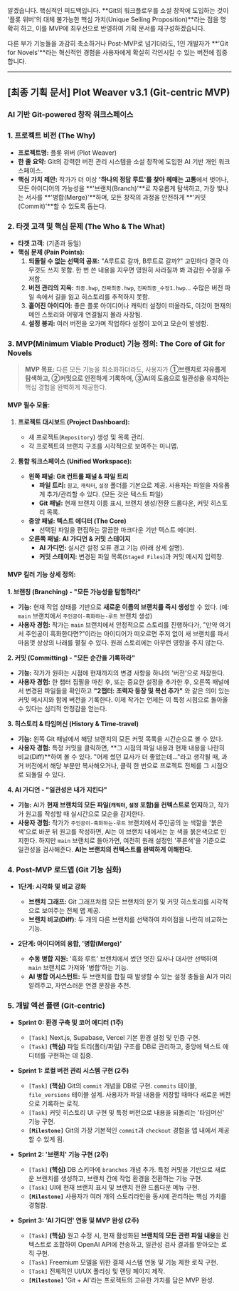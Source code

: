 알겠습니다. 핵심적인 피드백입니다. **Git의 워크플로우를 소설 창작에 도입하는 것이 '플롯 위버'의 대체 불가능한 핵심 가치(Unique Selling Proposition)**라는 점을 명확히 하고, 이를 MVP에 최우선으로 반영하여 기획 문서를 재구성하겠습니다.

다른 부가 기능들을 과감히 축소하거나 Post-MVP로 넘기더라도, 1인 개발자가 **'Git for Novels'**라는 혁신적인 경험을 사용자에게 확실히 각인시킬 수 있는 버전에 집중합니다.

---

## **[최종 기획 문서] Plot Weaver v3.1 (Git-centric MVP)**

### **AI 기반 Git-powered 창작 워크스페이스**

### **1. 프로젝트 비전 (The Why)**

*   **프로젝트명:** 플롯 위버 (Plot Weaver)
*   **한 줄 요약:** Git의 강력한 버전 관리 시스템을 소설 창작에 도입한 AI 기반 개인 워크스페이스.
*   **핵심 가치 제안:** 작가가 더 이상 **'하나의 정답 루트'를 찾아 헤매는 고통**에서 벗어나, 모든 아이디어의 가능성을 **'브랜치(Branch)'**로 자유롭게 탐색하고, 가장 빛나는 서사를 **'병합(Merge)'**하며, 모든 창작의 과정을 안전하게 **'커밋(Commit)'**할 수 있도록 돕는다.

### **2. 타겟 고객 및 핵심 문제 (The Who & The What)**

*   **타겟 고객:** (기존과 동일)
*   **핵심 문제 (Pain Points):**
    1.  **되돌릴 수 없는 선택의 공포:** "A루트로 갈까, B루트로 갈까?" 고민하다 결국 아무것도 쓰지 못함. 한 번 쓴 내용을 지우면 영원히 사라질까 봐 과감한 수정을 주저함.
    2.  **버전 관리의 지옥:** `최종.hwp`, `진짜최종.hwp`, `진짜최종_수정1.hwp`... 수많은 버전 파일 속에서 길을 잃고 히스토리를 추적하지 못함.
    3.  **흩어진 아이디어:** 좋은 플롯 아이디어나 캐릭터 설정이 떠올라도, 이것이 현재의 메인 스토리와 어떻게 연결될지 몰라 사장됨.
    4.  **설정 붕괴:** 여러 버전을 오가며 작업하다 설정이 꼬이고 모순이 발생함.

### **3. MVP(Minimum Viable Product) 기능 정의: The Core of Git for Novels**

> **MVP 목표:** 다른 모든 기능을 최소화하더라도, 사용자가 **①브랜치로 자유롭게 탐색하고, ②커밋으로 안전하게 기록하며, ③AI의 도움으로 일관성을 유지하는** 핵심 경험을 완벽하게 제공한다.

#### **MVP 필수 모듈:**

1.  **프로젝트 대시보드 (Project Dashboard):**
    *   새 프로젝트(`Repository`) 생성 및 목록 관리.
    *   각 프로젝트의 브랜치 구조를 시각적으로 보여주는 미니맵.

2.  **통합 워크스페이스 (Unified Workspace):**
    *   **왼쪽 패널: Git 컨트롤 패널 & 파일 트리**
        *   **파일 트리:** `원고`, `캐릭터`, `설정` 폴더를 기본으로 제공. 사용자는 파일을 자유롭게 추가/관리할 수 있다. (모든 것은 텍스트 파일)
        *   **Git 패널:** 현재 브랜치 이름 표시, 브랜치 생성/전환 드롭다운, 커밋 히스토리 목록.
    *   **중앙 패널: 텍스트 에디터 (The Core)**
        *   선택된 파일을 편집하는 깔끔한 마크다운 기반 텍스트 에디터.
    *   **오른쪽 패널: AI 가디언 & 커밋 스테이지**
        *   **AI 가디언:** 실시간 설정 오류 경고 기능 (아래 상세 설명).
        *   **커밋 스테이지:** 변경된 파일 목록(`Staged Files`)과 커밋 메시지 입력창.

#### **MVP 킬러 기능 상세 정의:**

**1. 브랜칭 (Branching) - "모든 가능성을 탐험하라"**
*   **기능:** 현재 작업 상태를 기반으로 **새로운 이름의 브랜치를 즉시 생성**할 수 있다. (예: `main` 브랜치에서 `주인공이-흑화하는-루트` 브랜치 생성)
*   **사용자 경험:** 작가는 `main` 브랜치에서 안정적으로 스토리를 진행하다가, "만약 여기서 주인공이 흑화한다면?"이라는 아이디어가 떠오르면 주저 없이 새 브랜치를 파서 마음껏 상상의 나래를 펼칠 수 있다. 원래 스토리에는 아무런 영향을 주지 않는다.

**2. 커밋 (Committing) - "모든 순간을 기록하라"**
*   **기능:** 작가가 원하는 시점에 현재까지의 변경 사항을 하나의 '버전'으로 저장한다.
*   **사용자 경험:** 한 챕터 집필을 마친 후, 또는 중요한 설정을 추가한 후, 오른쪽 패널에서 변경된 파일들을 확인하고 **"2챕터: 조력자 등장 및 복선 추가"** 와 같은 의미 있는 커밋 메시지와 함께 버전을 기록한다. 이제 작가는 언제든 이 특정 시점으로 돌아올 수 있다는 심리적 안정감을 얻는다.

**3. 히스토리 & 타임머신 (History & Time-travel)**
*   **기능:** 왼쪽 Git 패널에서 해당 브랜치의 모든 커밋 목록을 시간순으로 볼 수 있다.
*   **사용자 경험:** 특정 커밋을 클릭하면, **그 시점의 파일 내용과 현재 내용을 나란히 비교(Diff)**하여 볼 수 있다. "어제 썼던 묘사가 더 좋았는데..."라고 생각될 때, 과거 버전에서 해당 부분만 복사해오거나, 클릭 한 번으로 프로젝트 전체를 그 시점으로 되돌릴 수 있다.

**4. AI 가디언 - "일관성은 내가 지킨다"**
*   **기능:** AI가 **현재 브랜치의 모든 파일(`캐릭터`, `설정` 포함)을 컨텍스트로 인지**하고, 작가가 원고를 작성할 때 실시간으로 모순을 감지한다.
*   **사용자 경험:** 작가가 `주인공이-흑화하는-루트` 브랜치에서 주인공의 눈 색깔을 '붉은색'으로 바꾼 뒤 원고를 작성하면, AI는 이 브랜치 내에서는 눈 색을 붉은색으로 인지한다. 하지만 `main` 브랜치로 돌아가면, 여전히 원래 설정인 '푸른색'을 기준으로 일관성을 검사해준다. **AI는 브랜치의 컨텍스트를 완벽하게 이해한다.**

### **4. Post-MVP 로드맵 (Git 기능 심화)**

*   **1단계: 시각화 및 비교 강화**
    *   **브랜치 그래프:** Git 그래프처럼 모든 브랜치의 분기 및 커밋 히스토리를 시각적으로 보여주는 전체 맵 제공.
    *   **브랜치 비교(Diff):** 두 개의 다른 브랜치를 선택하여 차이점을 나란히 비교하는 기능.

*   **2단계: 아이디어의 융합, '병합(Merge)'**
    *   **수동 병합 지원:** '흑화 루트' 브랜치에서 썼던 멋진 묘사나 대사만 선택하여 `main` 브랜치로 가져와 '병합'하는 기능.
    *   **AI 병합 어시스턴트:** 두 브랜치를 합칠 때 발생할 수 있는 설정 충돌을 AI가 미리 알려주고, 자연스러운 연결 문장을 추천.

### **5. 개발 액션 플랜 (Git-centric)**

*   **Sprint 0: 환경 구축 및 코어 에디터 (1주)**
    *   `[Task]` Next.js, Supabase, Vercel 기본 환경 설정 및 인증 구현.
    *   `[Task]` **(핵심)** 파일 트리(폴더/파일) 구조를 DB로 관리하고, 중앙에 텍스트 에디터를 구현하는 데 집중.

*   **Sprint 1: 로컬 버전 관리 시스템 구현 (2주)**
    *   `[Task]` **(핵심)** Git의 `commit` 개념을 DB로 구현. `commits` 테이블, `file_versions` 테이블 설계. 사용자가 파일 내용을 저장할 때마다 새로운 버전으로 기록하는 로직.
    *   `[Task]` 커밋 히스토리 UI 구현 및 특정 버전으로 내용을 되돌리는 '타임머신' 기능 구현.
    *   **`[Milestone]`** Git의 가장 기본적인 `commit`과 `checkout` 경험을 앱 내에서 제공할 수 있게 됨.

*   **Sprint 2: '브랜치' 기능 구현 (2주)**
    *   `[Task]` **(핵심)** DB 스키마에 `branches` 개념 추가. 특정 커밋을 기반으로 새로운 브랜치를 생성하고, 브랜치 간에 작업 환경을 전환하는 기능 구현.
    *   `[Task]` UI에 현재 브랜치 표시 및 브랜치 전환 드롭다운 메뉴 구현.
    *   **`[Milestone]`** 사용자가 여러 개의 스토리라인을 동시에 관리하는 핵심 가치를 경험함.

*   **Sprint 3: 'AI 가디언' 연동 및 MVP 완성 (2주)**
    *   `[Task]` **(핵심)** 원고 수정 시, 현재 활성화된 **브랜치의 모든 관련 파일 내용**을 컨텍스트로 조합하여 OpenAI API에 전송하고, 일관성 검사 결과를 받아오는 로직 구현.
    *   `[Task]` Freemium 모델을 위한 결제 시스템 연동 및 기능 제한 로직 구현.
    *   `[Task]` 전체적인 UI/UX 폴리싱 및 랜딩 페이지 제작.
    *   **`[Milestone]`** 'Git + AI'라는 프로젝트의 고유한 가치를 담은 MVP 완성.